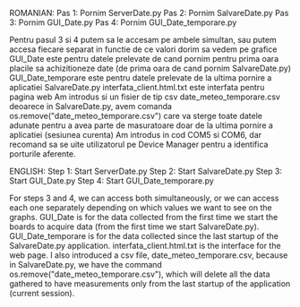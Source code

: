 ROMANIAN:
Pas 1: Pornim ServerDate.py
Pas 2: Pornim SalvareDate.py
Pas 3: Pornim GUI_Date.py
Pas 4: Pornim GUI_Date_temporare.py

Pentru pasul 3 si 4 putem sa le accesam pe ambele simultan, sau putem accesa fiecare separat in functie de ce valori dorim sa vedem pe grafice
GUI_Date este pentru datele prelevate de cand pornim pentru prima oara placile sa achizitioneze date (de prima oara de cand pornim SalvareDate.py)
GUI_Date_temporare este pentru datele prelevate de la ultima pornire a aplicatiei SalvareDate.py
interfata_client.html.txt este interfata pentru pagina web
Am introdus si un fisier de tip csv date_meteo_temporare.csv deoarece in SalvareDate.py, avem comanda os.remove("date_meteo_temporare.csv") care va sterge toate datele adunate pentru a avea parte de masuratoare doar de la ultima pornire a aplicatiei (sesiunea curenta)
Am introdus in cod COM5 si COM6, dar recomand sa se uite utilizatorul pe Device Manager pentru a identifica porturile aferente.

ENGLISH:
Step 1: Start ServerDate.py
Step 2: Start SalvareDate.py
Step 3: Start GUI_Date.py
Step 4: Start GUI_Date_temporare.py

For steps 3 and 4, we can access both simultaneously, or we can access each one separately depending on which values we want to see on the graphs.
GUI_Date is for the data collected from the first time we start the boards to acquire data (from the first time we start SalvareDate.py).
GUI_Date_temporare is for the data collected since the last startup of the SalvareDate.py application.
interfata_client.html.txt is the interface for the web page.
I also introduced a csv file, date_meteo_temporare.csv, because in SalvareDate.py, we have the command os.remove("date_meteo_temporare.csv"), which will delete all the data gathered to have measurements only from the last startup of the application (current session).
